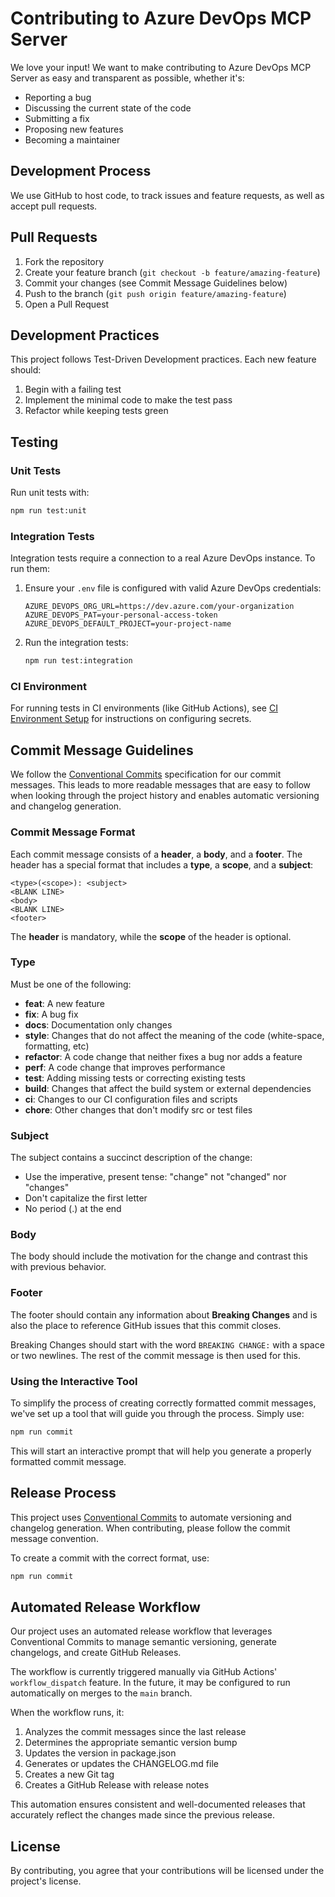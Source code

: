 # Contributing to Azure DevOps MCP Server

We love your input! We want to make contributing to Azure DevOps MCP Server as easy and transparent as possible, whether it's:

- Reporting a bug
- Discussing the current state of the code
- Submitting a fix
- Proposing new features
- Becoming a maintainer

## Development Process

We use GitHub to host code, to track issues and feature requests, as well as accept pull requests.

## Pull Requests

1. Fork the repository
2. Create your feature branch (`git checkout -b feature/amazing-feature`)
3. Commit your changes (see Commit Message Guidelines below)
4. Push to the branch (`git push origin feature/amazing-feature`)
5. Open a Pull Request

## Development Practices

This project follows Test-Driven Development practices. Each new feature should:

1. Begin with a failing test
2. Implement the minimal code to make the test pass
3. Refactor while keeping tests green

## Testing

### Unit Tests

Run unit tests with:

```bash
npm run test:unit
```

### Integration Tests

Integration tests require a connection to a real Azure DevOps instance. To run them:

1. Ensure your `.env` file is configured with valid Azure DevOps credentials:

   ```
   AZURE_DEVOPS_ORG_URL=https://dev.azure.com/your-organization
   AZURE_DEVOPS_PAT=your-personal-access-token
   AZURE_DEVOPS_DEFAULT_PROJECT=your-project-name
   ```

2. Run the integration tests:
   ```bash
   npm run test:integration
   ```

### CI Environment

For running tests in CI environments (like GitHub Actions), see [CI Environment Setup](docs/ci-setup.md) for instructions on configuring secrets.

## Commit Message Guidelines

We follow the [Conventional Commits](https://www.conventionalcommits.org/) specification for our commit messages. This leads to more readable messages that are easy to follow when looking through the project history and enables automatic versioning and changelog generation.

### Commit Message Format

Each commit message consists of a **header**, a **body**, and a **footer**. The header has a special format that includes a **type**, a **scope**, and a **subject**:

```
<type>(<scope>): <subject>
<BLANK LINE>
<body>
<BLANK LINE>
<footer>
```

The **header** is mandatory, while the **scope** of the header is optional.

### Type

Must be one of the following:

- **feat**: A new feature
- **fix**: A bug fix
- **docs**: Documentation only changes
- **style**: Changes that do not affect the meaning of the code (white-space, formatting, etc)
- **refactor**: A code change that neither fixes a bug nor adds a feature
- **perf**: A code change that improves performance
- **test**: Adding missing tests or correcting existing tests
- **build**: Changes that affect the build system or external dependencies
- **ci**: Changes to our CI configuration files and scripts
- **chore**: Other changes that don't modify src or test files

### Subject

The subject contains a succinct description of the change:

- Use the imperative, present tense: "change" not "changed" nor "changes"
- Don't capitalize the first letter
- No period (.) at the end

### Body

The body should include the motivation for the change and contrast this with previous behavior.

### Footer

The footer should contain any information about **Breaking Changes** and is also the place to reference GitHub issues that this commit closes.

Breaking Changes should start with the word `BREAKING CHANGE:` with a space or two newlines. The rest of the commit message is then used for this.

### Using the Interactive Tool

To simplify the process of creating correctly formatted commit messages, we've set up a tool that will guide you through the process. Simply use:

```bash
npm run commit
```

This will start an interactive prompt that will help you generate a properly formatted commit message.

## Release Process

This project uses [Conventional Commits](https://www.conventionalcommits.org/) to automate versioning and changelog generation. When contributing, please follow the commit message convention.

To create a commit with the correct format, use:
```bash
npm run commit
```

## Automated Release Workflow

Our project uses an automated release workflow that leverages Conventional Commits to manage semantic versioning, generate changelogs, and create GitHub Releases.

The workflow is currently triggered manually via GitHub Actions' `workflow_dispatch` feature. In the future, it may be configured to run automatically on merges to the `main` branch.

When the workflow runs, it:

1. Analyzes the commit messages since the last release
2. Determines the appropriate semantic version bump
3. Updates the version in package.json
4. Generates or updates the CHANGELOG.md file
5. Creates a new Git tag
6. Creates a GitHub Release with release notes

This automation ensures consistent and well-documented releases that accurately reflect the changes made since the previous release.

## License

By contributing, you agree that your contributions will be licensed under the project's license. 
